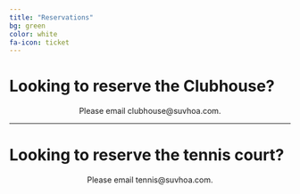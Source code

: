 ```yaml
---
title: "Reservations"
bg: green
color: white
fa-icon: ticket
---
```


# Looking to reserve the Clubhouse?
<p align=center>Please email clubhouse@suvhoa.com.</p>

----------

# Looking to reserve the tennis court?
<p align=center>Please email tennis@suvhoa.com.</p>
